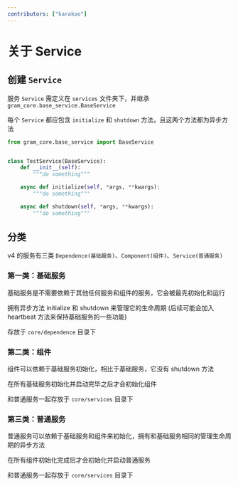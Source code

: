 ```yaml
---
contributors: ["karakoo"]
---
```


# 关于 Service

## 创建 `Service`

服务 `Service` 需定义在 `services` 文件夹下，并继承 `gram_core.base_service.BaseService`

每个 `Service` 都应包含 `initialize` 和 `shutdown` 方法，且这两个方法都为异步方法

```python
from gram_core.base_service import BaseService


class TestService(BaseService):
    def __init__(self):
        """do something"""

    async def initialize(self, *args, **kwargs):
        """do something"""

    async def shutdown(self, *args, **kwargs):
        """do something"""
```

## 分类

v4 的服务有三类 `Dependence(基础服务)`、`Component(组件)`、`Service(普通服务)`

### 第一类：基础服务

基础服务是不需要依赖于其他任何服务和组件的服务，它会被最先初始化和运行

拥有异步方法 initialize 和 shutdown 来管理它的生命周期 (后续可能会加入 heartbeat 方法来保持基础服务的一些功能)

存放于 `core/dependence` 目录下

### 第二类：组件

组件可以依赖于基础服务初始化，相比于基础服务，它没有 shutdown 方法

在所有基础服务初始化并启动完毕之后才会初始化组件

和普通服务一起存放于 `core/services` 目录下

### 第三类：普通服务

普通服务可以依赖于基础服务和组件来初始化，拥有和基础服务相同的管理生命周期的异步方法

在所有组件初始化完成后才会初始化并启动普通服务

和普通服务一起存放于 `core/services` 目录下
